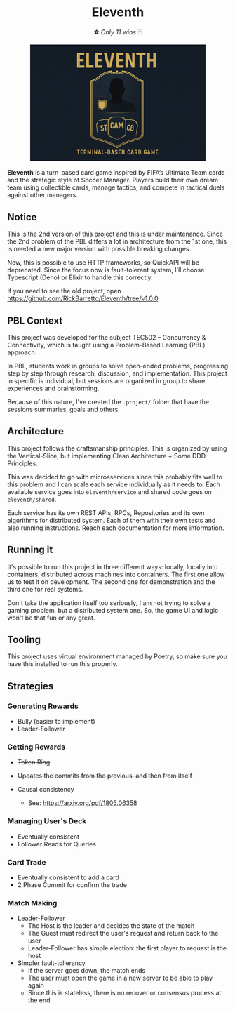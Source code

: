 <h1 align="center">Eleventh</h1>

<p align="center">⚽ <em>Only 11 wins</em> 🃏</p>

<p align="center">
    <img src=".project/images/cover.png" alt="Eleventh Cover" width="400" style="max-width:100%;">
</p>

**Eleventh** is a turn-based card game inspired by FIFA’s Ultimate Team cards and the strategic style of Soccer Manager.
Players build their own dream team using collectible cards, manage tactics, and compete in tactical duels against other managers. 


## Notice

This is the 2nd version of this project and this is under maintenance.
Since the 2nd problem of the PBL differs a lot in architecture from the 1st one,
this is needed a new major version with possible breaking changes.

Now, this is possible to use HTTP frameworks, so QuickAPI will be deprecated.
Since the focus now is fault-tolerant system, I'll choose Typescript (Deno) or Elixir
to handle this correctly.

If you need to see the old project, open https://github.com/RickBarretto/Eleventh/tree/v1.0.0.


## PBL Context

This project was developed for the subject TEC502 – Concurrency & Connectivity, which is taught using a Problem-Based Learning (PBL) approach.

In PBL, students work in groups to solve open-ended problems, progressing step by step through research, discussion, and implementation. This project in specific is individual, but sessions are organized in group to share experiences and brainstorming.

Because of this nature, I've created the `.project/` folder that have the sessions summaries, goals and others.


## Architecture

This project follows the craftsmanship principles. This is organized by using the Vertical-Slice, but implementing Clean Architecture + Some DDD Principles.

This was decided to go with microsservices since this probably fits well to this problem and I can scale each service individually as it needs to. Each available service goes into `eleventh/service` and shared code goes on `eleventh/shared`.

Each service has its own REST APIs, RPCs, Repositories and its own algorithms for distributed system. Each of them with their own tests and also running instructions. Reach each documentation for more information.

## Running it

It's possible to run this project in three different ways: locally, locally into containers, distributed across machines into containers. The first one allow us to test it on development. The second one for demonstration and the third one for real systems.

Don't take the application itself too seriously, I am not trying to solve a gaming problem, but a distributed system one. So, the game UI and logic won't be that fun or any great.

## Tooling

This project uses virtual environment managed by Poetry, so make sure you have this installed to run this properly.


## Strategies

### Generating Rewards

- Bully (easier to implement)
- Leader-Follower

### Getting Rewards

- ~~Token Ring~~
- ~~Updates the commits from the previous, and then from itself~~

- Causal consistency  
  - See: https://arxiv.org/pdf/1805.06358

### Managing User's Deck

- Eventually consistent
- Follower Reads for Queries

### Card Trade

- Eventually consistent to add a card
- 2 Phase Commit for confirm the trade

### Match Making

- Leader-Follower
  - The Host is the leader and decides the state of the match
  - The Guest must redirect the user's request and return back to the user
  - Leader-Follower has simple election: the first player to request is the host
- Simpler fault-tollerancy
  - If the server goes down, the match ends
  - The user must open the game in a new server to be able to play again
  - Since this is stateless, there is no recover or consensus process at the end